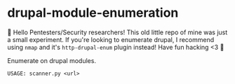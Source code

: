 drupal-module-enumeration
=========================

🚨 Hello Pentesters/Security researchers! This old little repo of mine was just a small experiment. If you're looking to enumerate drupal, I recommend using `nmap` and it's `http-drupal-enum` plugin instead! Have fun hacking <3 🚨

Enumerate on drupal modules.

```
USAGE: scanner.py <url>
```

